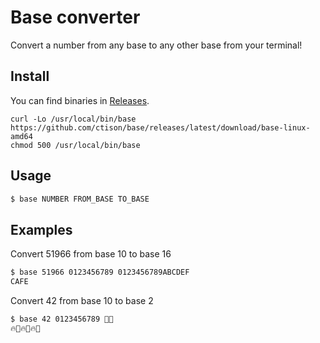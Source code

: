 # Base converter

Convert a number from any base to any other base from your terminal!

## Install

You can find binaries in [Releases](https://github.com/ctison/base/releases).
```
curl -Lo /usr/local/bin/base https://github.com/ctison/base/releases/latest/download/base-linux-amd64
chmod 500 /usr/local/bin/base
```

## Usage

```sh
$ base NUMBER FROM_BASE TO_BASE
```

## Examples

Convert 51966 from base 10 to base 16

```sh
$ base 51966 0123456789 0123456789ABCDEF
CAFE
```

Convert 42 from base 10 to base 2

```sh
$ base 42 0123456789 🦾🔥
🔥🦾🔥🦾🔥🦾
```
